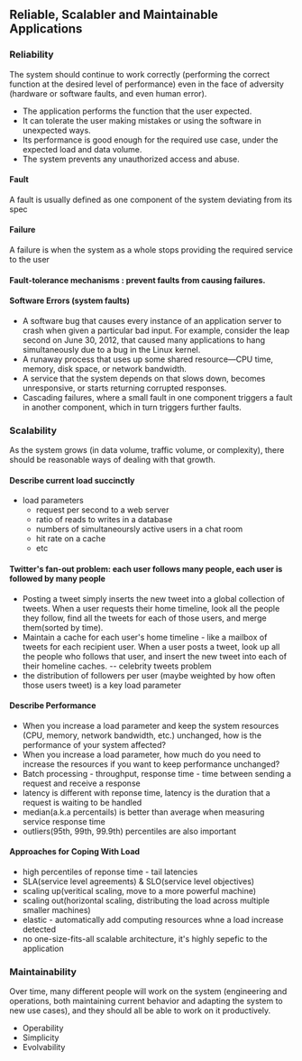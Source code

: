 ## Reliable, Scalabler and Maintainable Applications

### Reliability
The system should continue to work correctly (performing the correct function at the desired level of performance) even in the face of adversity (hardware or software faults, and even human error).
- The application performs the function that the user expected.
- It can tolerate the user making mistakes or using the software in unexpected ways.
- Its performance is good enough for the required use case, under the expected load and data volume.
- The system prevents any unauthorized access and abuse.

#### Fault
A fault is usually defined as one component of the system deviating from its spec
#### Failure
A failure is when the system as a whole stops providing the required service to the user
#### Fault-tolerance mechanisms : prevent faults from causing failures.

#### Software Errors (system faults)
- A software bug that causes every instance of an application server to crash when given a particular bad input. For example, consider the leap second on June 30, 2012, that caused many applications to hang simultaneously due to a bug in the Linux kernel.
- A runaway process that uses up some shared resource—CPU time, memory, disk space, or network bandwidth.
- A service that the system depends on that slows down, becomes unresponsive, or starts returning corrupted responses.
- Cascading failures, where a small fault in one component triggers a fault in another component, which in turn triggers further faults.

### Scalability
As the system grows (in data volume, traffic volume, or complexity), there should be reasonable ways of dealing with that growth.

#### Describe current load succinctly
   - load parameters
        - request per second to a web server
        - ratio of reads to writes in a database
        - numbers of simultaneoursly active users in a chat room
        - hit rate on a cache
        - etc

#### Twitter's fan-out problem: each user follows many people, each user is followed by many people
- Posting a tweet simply inserts the new tweet into a global collection of tweets. When a user requests their home timeline, look all the people they follow, find all the tweets for each of those users, and merge them(sorted by time).
- Maintain a cache for each user's home timeline - like a mailbox of tweets for each recipient user. When a user posts a tweet, look up all the people who follows that user, and insert the new tweet into each of their homeline caches.
   -- celebrity tweets problem
- the distribution of followers per user (maybe weighted by how often those users tweet) is a key load parameter


#### Describe Performance
- When you increase a load parameter and keep the system resources (CPU, memory, network bandwidth, etc.) unchanged, how is the performance of your system affected?
- When you increase a load parameter, how much do you need to increase the resources if you want to keep performance unchanged?
- Batch processing - throughput, response time - time between sending a request and receive a response
- latency is different with reponse time, latency is the duration that a request is waiting to be handled
- median(a.k.a percentails) is better than average when measuring service response time
- outliers(95th, 99th, 99.9th) percentiles are also important

#### Approaches for Coping With Load
- high percentiles of reponse time - tail latencies
- SLA(service level agreements) & SLO(service level objectives)
- scaling up(veritical scaling, move to a more powerful machine)
- scaling out(horizontal scaling, distributing the load across multiple smaller machines)
- elastic - automatically add computing resources whne a load increase detected
- no one-size-fits-all scalable architecture, it's highly sepefic to the application


### Maintainability
Over time, many different people will work on the system (engineering and operations, both maintaining current behavior and adapting the system to new use cases), and they should all be able to work on it productively.
- Operability
- Simplicity
- Evolvability
